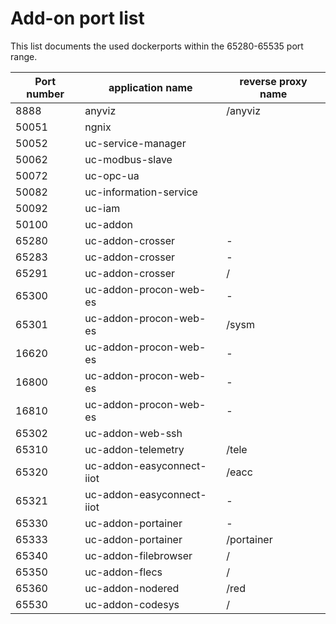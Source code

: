 # Add-on port list
This list documents the used dockerports within the 65280-65535 port range. 

| Port number | application name           | reverse proxy name |
|-------------|----------------------------|--------------------|
|  8888       | anyviz                     | /anyviz		        |
| 50051       | ngnix                      |			              |
| 50052       | uc-service-manager         |			              |
| 50062       | uc-modbus-slave            |			              |
| 50072       | uc-opc-ua                  |			              |
| 50082       | uc-information-service     |			              |
| 50092       | uc-iam                     |			              |
| 50100       | uc-addon                   |			              |
| 65280       | uc-addon-crosser           | -                  |
| 65283       | uc-addon-crosser           | -                  |
| 65291       | uc-addon-crosser           | /                  |
| 65300       | uc-addon-procon-web-es     | -			            |
| 65301       | uc-addon-procon-web-es     | /sysm		          |
| 16620       | uc-addon-procon-web-es     | -		              |
| 16800       | uc-addon-procon-web-es     | -		              |
| 16810       | uc-addon-procon-web-es     | -		              |
| 65302       | uc-addon-web-ssh           |                    |
| 65310       | uc-addon-telemetry         | /tele		          |
| 65320       | uc-addon-easyconnect-iiot  | /eacc		          |
| 65321       | uc-addon-easyconnect-iiot  | -		              |
| 65330       | uc-addon-portainer         | -                  |
| 65333       | uc-addon-portainer         | /portainer         |
| 65340       | uc-addon-filebrowser       | /                  |
| 65350       | uc-addon-flecs             | /		              |
| 65360       | uc-addon-nodered           | /red               |
| 65530       | uc-addon-codesys           | /                  |

